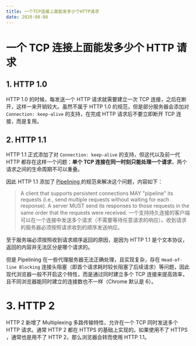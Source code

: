 ```yaml
---
title: 一个TCP连接上面能发多少个HTTP请求
date: 2020-08-08
---
```


# 一个 TCP 连接上面能发多少个 HTTP 请求

## 1. HTTP 1.0

HTTP 1.0 的时候，每发送一个 HTTP 请求就需要建立一次 TCP 连接，之后在断开，这样一来开销较大。虽然不属于 HTTP 1.0 的规范，但是部分服务器会添加对 `Connection: keep-alive` 的支持，在完成 HTTP 请求后不要立即断开 TCP 连接，而是复用。

## 2. HTTP 1.1

HTTP 1.1 正式添加了对 `Connection: keep-alive` 的支持，但这代以及前一代 HTTP 都存在这样一个问题：**单个 TCP 连接在同一时刻只能处理一个请求**，两个请求之间的生命周期不可以重叠。

因此 HTTP 1.1 添加了 [Pipelining ](https://tools.ietf.org/html/rfc2616#section-8.1.2.2) 的规范来解决这个问题，内容如下：

> A client that supports persistent connections MAY "pipeline" its requests (i.e., send multiple requests without waiting for each response). A server MUST send its responses to those requests in the same order that the requests were received.
> 一个支持持久连接的客户端可以在一个连接中发送多个请求（不需要等待任意请求的响应）。收到请求的服务器必须按照请求收到的顺序发送响应。

至于服务端必须按照收到请求顺序返回的原因，是因为 HTTP 1.1 是个文本协议，返回的内容并无法区分是哪个请求的。

但是 Pipelining 在一些代理服务器无法正确处理，且实现复杂，存在 `Head-of-line Blocking` 连接头阻塞（即首个请求耗时较长阻塞了后续请求）等问题，因此现代浏览器一般不开启这个特性，而是通过同时建立多个 TCP 连接来提高效率，且不同浏览器能同时建立的连接数也不一样（Chrome 默认是 6）。

# 3. HTTP 2

HTTP 2 新增了 Multiplexing 多路传输特性，允许在一个 TCP 同时发送多个 HTTP 请求。通常 HTTP 2 都在 HTTPS 的基础上实现的。如果使用不了 HTTPS ，通常也是用不了 HTTP 2，那么浏览器会转而使用 HTTP 1.1。 